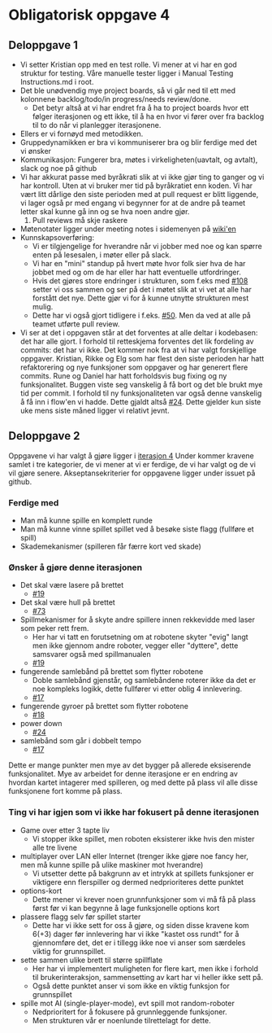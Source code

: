 # Obligatorisk oppgave 4

## Deloppgave 1

- Vi setter Kristian opp med en test rolle. Vi mener at vi har en god struktur for testing. Våre manuelle tester ligger i Manual Testing Instructions.md i root.
- Det ble unødvendig mye project boards, så vi går ned til ett med kolonnene backlog/todo/in progress/needs review/done.
  - Det betyr altså at vi har endret fra å ha to project boards hvor ett følger iterasjonen og ett ikke, til å ha en hvor vi fører over fra backlog til to do når vi planlegger iterasjonene.
- Ellers er vi fornøyd med metodikken.
- Gruppedynamikken er bra vi kommuniserer bra og blir ferdige med det vi ønsker
- Kommunikasjon: Fungerer bra, møtes i virkeligheten(uavtalt, og avtalt), slack og noe på github
- Vi har akkurat passe med byråkrati slik at vi ikke gjør ting to ganger og vi har kontroll. Uten at vi bruker mer tid på byråkratiet enn koden. Vi har vært litt dårlige den siste perioden med at pull request er blitt liggende, vi lager også pr med engang vi begynner for at de andre på teamet letter skal kunne gå inn og se hva noen andre gjør.
  1. Pull reviews må skje raskere
- Møtenotater ligger under meeting notes i sidemenyen på [wiki'en](https://github.com/inf112-v19/Blodige-roboter/wiki)
- Kunnskapsoverføring:
  - Vi er tilgjengelige for hverandre når vi jobber med noe og kan spørre enten på lesesalen, i møter eller på slack.
  - Vi har en "mini" standup på hvert møte hvor folk sier hva de har jobbet med og om de har eller har hatt eventuelle utfordringer.
  - Hvis det gjøres store endringer i strukturen, som f.eks med [#108](https://github.com/inf112-v19/Blodige-roboter/issues/108) setter vi oss sammen og ser på det i møtet slik at vi vet at alle har forstått det nye. Dette gjør vi for å kunne utnytte strukturen mest mulig.
  - Dette har vi også gjort tidligere i f.eks. [#50](https://github.com/inf112-v19/Blodige-roboter/issues/50). Men da ved at alle på teamet utførte pull review.
- Vi ser at det i oppgaven står at det forventes at alle deltar i kodebasen: det har alle gjort. I forhold til retteskjema forventes det lik fordeling av commits: det har vi ikke. Det kommer nok fra at vi har valgt forskjellige oppgaver. Kristian, Rikke og Elg som har flest den siste perioden har hatt refaktorering og nye funksjoner som oppgaver og har generert flere commits. Rune og Daniel har hatt forholdsvis bug fixing og ny funksjonalitet. Buggen viste seg vanskelig å få bort og det ble brukt mye tid per commit. I forhold til ny funksjonaliteten var også denne vanskelig å få inn i flow'en vi hadde. Dette gjaldt altså [#24](https://github.com/inf112-v19/Blodige-roboter/issues/24). Dette gjelder kun siste uke mens siste måned ligger vi relativt jevnt.

## Deloppgave 2

Oppgavene vi har valgt å gjøre ligger i [iterasjon 4](https://github.com/inf112-v19/Blodige-roboter/milestone/5)
Under kommer kravene samlet i tre kategorier, de vi mener at vi er ferdige, de vi har valgt og de vi vil gjøre senere. Akseptansekriterier for oppgavene ligger under issuet på github.

### Ferdige med

- Man må kunne spille en komplett runde
- Man må kunne vinne spillet spillet ved å besøke siste flagg (fullføre et spill)
- Skademekanismer (spilleren får færre kort ved skade)

### Ønsker å gjøre denne iterasjonen

- Det skal være lasere på brettet
  - [#19](https://github.com/inf112-v19/Blodige-roboter/issues/19)
- Det skal være hull på brettet
  - [#73](https://github.com/inf112-v19/Blodige-roboter/issues/73)
- Spillmekanismer for å skyte andre spillere innen rekkevidde med laser som peker rett frem.
  - Her har vi tatt en forutsetning om at robotene skyter "evig" langt men ikke gjennom andre roboter, vegger eller "dyttere", dette samsvarer også med spillmanualen
  - [#19](https://github.com/inf112-v19/Blodige-roboter/issues/19)
- fungerende samlebånd på brettet som flytter robotene
  - Doble samlebånd gjenstår, og samlebåndene roterer ikke da det er noe kompleks logikk, dette fullfører vi etter oblig 4 innlevering.
  - [#17](https://github.com/inf112-v19/Blodige-roboter/issues/17)
- fungerende gyroer på brettet som flytter robotene
  - [#18](https://github.com/inf112-v19/Blodige-roboter/issues/18)
- power down
  - [#24](https://github.com/inf112-v19/Blodige-roboter/issues/24)
- samlebånd som går i dobbelt tempo
  - [#17](https://github.com/inf112-v19/Blodige-roboter/issues/17)

Dette er mange punkter men mye av det bygger på allerede eksiserende funksjonalitet. Mye av arbeidet for denne iterasjone er en endring av hvordan kartet intagerer med spilleren, og med dette på plass vil alle disse funksjonene fort komme på plass.

### Ting vi har igjen som vi ikke har fokusert på denne iterasjonen

- Game over etter 3 tapte liv
  - Vi stopper ikke spillet, men roboten eksisterer ikke hvis den mister alle tre livene
- multiplayer over LAN eller Internet (trenger ikke gjøre noe fancy her, men må kunne spille på ulike maskiner mot hverandre)
  - Vi utsetter dette på bakgrunn av et intrykk at spillets funksjoner er viktigere enn flerspiller og dermed nedprioriteres dette punktet
- options-kort
  - Dette mener vi krever noen grunnfunksjoner som vi må få på plass først før vi kan begynne å lage funksjonelle options kort
- plassere flagg selv før spillet starter
  - Dette har vi ikke sett for oss å gjøre, og siden disse kravene kom 6(+3) dager før innlevering har vi ikke "kastet oss rundt" for å gjennomføre det, det er i tillegg ikke noe vi anser som særdeles viktig for grunnspillet.
- sette sammen ulike brett til større spillflate
  - Her har vi implementert muligheten for flere kart, men ikke i forhold til brukerinteraksjon, sammensetting av kart har vi heller ikke sett på.
  - Også dette punktet anser vi som ikke en viktig funksjon for grunnspillet
- spille mot AI (single-player-mode), evt spill mot random-roboter
  - Nedprioritert for å fokusere på grunnleggende funksjoner.
  - Men strukturen vår er noenlunde tilrettelagt for dette.
